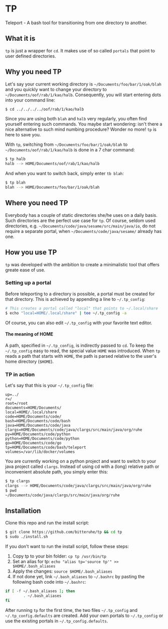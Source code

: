 # TP
Teleport - A bash tool for transitioning from one directory to another.  
## What it is
`tp` is just a wrapper for `cd`. It makes use of so called `portals` that point
to user defined directories.
## Why you need TP
Let's say your current working directory is `~/Documents/foo/bar/1/oak/blah`
and you quickly want to change your directory to `~/Documents/oof/rab/1/kao/halb`.
Consequently, you will start entering dots into your command line:
```bash
$ cd ../../../../oof/rab/1/kao/halb
```
Since you are using both `blah` and `halb` very regularly, you often find yourself
entering such commands. You maybe start wondering: isn't there a nice alternative
to such mind numbing procedure? Wonder no more! `tp` is here to save you.

With `tp`, switching from `~/Documents/foo/bar/1/oak/blah` to
`~/Documents/oof/rab/1/kao/halb` is done in a 7 char command:
```bash
$ tp halb
halb --> HOME/Documents/oof/rab/1/kao/halb
```
And when you want to switch back, simply enter `tb blah`:
```bash
$ tp blah
blah --> HOME/Documents/foo/bar/1/oak/blah
```
## Where you need TP
Everybody has a couple of static directories she/he uses on a daily basis.
Such directories are the perfect use case for `tp`. Of course, seldom used
directories, e.g. `~/Documents/code/java/sesame/src/main/java/io`, do not
require a separate portal, when `~/Documents/code/java/sesame/` already has one.

## How you use TP
`tp` was developed with the ambition to create a minimalistic tool that offers
greate ease of use.

### Setting up a portal
Before teleporting to a directory is possible, a portal must be created for that
directory. This is achieved by appending a line to `~/.tp_config`:
```bash
# This creates a portal called "local" that points to ~/.local/share
$ echo "local=HOME/.local/share" | tee ~/.tp_config -a
```
Of course, you can also edit `~/.tp_config` with your favorite text editor.
#### The meaning of HOME
A path, specified in `~/.tp_config`, is indirectly passed to `cd`. To keep the
`~/.tp_config` easy to read, the special value `HOME` was introduced.
When `tp` reads a path that starts with `HOME`, the path is parsed relative to the
user's home directory (`$HOME`).

### TP in action
Let's say that this is your `~/.tp_config` file:
```text
up=../
r=/
root=/root
documents=HOME/Documents/
local=HOME/.local/share
code=HOME/Documents/code/
bash=HOME/Documents/code/bash
java=HOME/Documents/code/java
clargs=HOME/Documents/code/java/clargs/src/main/java/org/ruhe
py=HOME/Documents/code/python
python=HOME/Documents/code/python
go=HOME/Documents/code/go
tp=HOME/Documents/code/bash/teleport
volumes=/var/lib/docker/volumes
```
You are currently working on a python project and want to switch to your java
project called `clargs`. Instead of using cd with a (long) relative path or
inconvenient absolute path, you simply enter this:
```bash
$ tp clargs
clargs --> HOME/Documents/code/java/clargs/src/main/java/org/ruhe
$ pwd
~/Documents/code/java/clargs/src/main/java/org/ruhe
```

## Installation
Clone this repo and run the install script:
```bash
$ git clone https://github.com/bitteruhe/tp && cd tp
$ sudo ./install.sh
```
If you don't want to run the install script, follow these steps:
1. Copy tp to your bin folder: `cp tp /usr/bin/tp`
2. Set an alias for tp: `echo "alias tp='source tp'" >> $HOME/.bash_aliases`
3. Apply the changes: `source $HOME/.bash_aliases`
4. If not done yet, link `~/.bash_aliases` to `~/.bashrc` by pasting the following
bash code into `~/.bashrc`:
```bash
if [ -f ~/.bash_aliases ]; then
        . ~/.bash_aliases
fi
```

After running `tp` for the first time, the two files `~/.tp_config` and `~/.tp_config.defaults` are created. Add your own portals to `~/.tp_config` or
use the existing portals in `~/.tp_config.defaults`.
